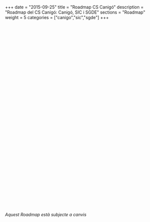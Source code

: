 +++
date        = "2015-09-25"
title       = "Roadmap CS Canigó"
description = "Roadmap del CS Canigó: Canigó, SIC i SGDE"
sections    = "Roadmap"
weight      = 5
categories  = ["canigo","sic","sgde"]
+++
<!--Aquest és el Roadmap del CS Canigó per als serveis Canigó, SIC i SGDE:
<iframe src='//cdn.knightlab.com/libs/timeline3/latest/embed/index.html?source=1ycTBuP_02_fFQYHePMhAxAnNt70R4GyTP4phJn3EHi8&font=Default&lang=ca&initial_zoom=1&height=600&start_at_slide=20' width='100%' height='600' frameborder='0'></iframe-->


<link title="timeline-styles" rel="stylesheet" href="https://cdn.knightlab.com/libs/timeline3/latest/css/timeline.css" />

<script src="/js/sheet2array.js"></script>
<script src="https://cdn.knightlab.com/libs/timeline3/latest/js/timeline.js"></script>

<div id='timeline-embed' style="width: 100%; height: 600px;"></div>

<script type="text/javascript">

	   $.getJSON("https://script.google.com/macros/s/AKfycbwXOwdyefmpRayODliduXDI2m0wCm_TKMiB_tQkkDDKaA4l9WQ/exec?callback=?", null, function(results){
	   			
				var additionalOptions = {
			    	start_at_slide: results.slide,
			        timenav_height: 200,
			        height : 650,
			        initial_zoom: 12,
			        language : "ca"
			    }	   			

			    console.log(additionalOptions)

			  	timeline = new TL.Timeline('timeline-embed', 'https://docs.google.com/spreadsheets/d/1ycTBuP_02_fFQYHePMhAxAnNt70R4GyTP4phJn3EHi8/pubhtml', additionalOptions);
	   });


</script>

*Aquest Roadmap està subjecte a canvis*
